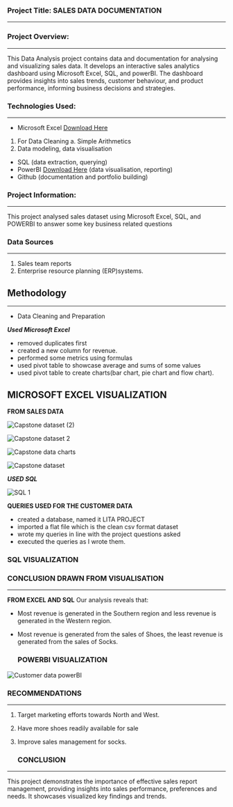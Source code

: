 ### Project Title: SALES DATA DOCUMENTATION
----------------------------------------------------------------

### Project Overview: 
----------------------------------------
This Data Analysis project contains data and documentation for analysing and visualizing sales data. It develops an interactive sales analytics dashboard using Microsoft Excel, SQL, and powerBI. The dashboard provides insights into sales trends, customer behaviour, and product performance, informing business decisions and strategies.

### Technologies Used:
--------------------------------------------------------------------------------------------------------------------------
  - Microsoft Excel	[Download Here](https://www.microsoft.com)
  1. For Data Cleaning
     a. Simple Arithmetics
   2. Data modeling, data visualisation
      
  - SQL (data extraction, querying)
  - PowerBI 	[Download Here](https://www.microsoft.com) (data visualisation, reporting)
  - Github (documentation and portfolio building)

  ### Project Information:
----------------------------------------------------------------------------------------------------------------------------------
  This project analysed sales dataset using Microsoft Excel, SQL, and POWERBI to answer some key business related questions

  ### Data Sources
----------------------------------------------------------------------------------------
  1) Sales team reports
  2) Enterprise resource planning (ERP)systems.
     
## Methodology    
---------------------------------------------------------------------------
 + Data Cleaning and Preparation
   
 _**Used Microsoft Excel**_
 
 - removed duplicates first
 - created a new column for revenue.
 - performed some metrics using formulas
 - used pivot table to showcase average and sums of some values
 - used pivot table to create charts(bar chart, pie chart and flow chart).

## MICROSOFT EXCEL VISUALIZATION

**FROM SALES DATA**

![Capstone dataset (2)](https://github.com/user-attachments/assets/5f4c0747-46e1-466b-952a-e2947a73f19b)

![Capstone dataset 2](https://github.com/user-attachments/assets/88e2d8ce-0aa7-41fd-b5f1-e26b9cffa52e)

![Capstone data charts](https://github.com/user-attachments/assets/7993b166-80f4-499b-be43-7ece3f178eb6)

![Capstone dataset](https://github.com/user-attachments/assets/f0e2ad77-7a7c-44c9-8020-cf36206e29bc)


_**USED SQL**_

![SQL 1](https://github.com/user-attachments/assets/495cbbba-6ec7-4399-86f9-50f0706dc1ce)




**QUERIES USED FOR THE CUSTOMER DATA**
    
 - created a database, named it LITA PROJECT 
 - imported a flat file which is the clean csv format dataset 
 - wrote my queries in line with the project questions asked
 - executed the queries as I wrote them. 

### SQL VISUALIZATION


### CONCLUSION DRAWN FROM VISUALISATION
--------------------------------------------------------------------------------------------------

**FROM EXCEL AND SQL**
  Our analysis reveals that:

  - Most revenue is generated in the Southern region and less revenue is generated in the Western region.
  - Most revenue is generated from the sales of Shoes, the least revenue is generated from the sales of Socks.

    ### POWERBI VISUALIZATION

![Customer data powerBI](https://github.com/user-attachments/assets/69e46da1-0685-4b52-bd0c-ee198e9e78f1)

### RECOMMENDATIONS
------------------------------------------------------------------------------------------------------
1. Target marketing efforts towards North and West.
2. Have more shoes readily available for sale 
3. Improve sales management for socks. 

   ### CONCLUSION
-------------------------------------------------------------------------------------------
This project demonstrates the importance of effective sales report management, providing insights into sales performance, preferences and needs. It showcases visualized key findings and trends. 

   
    
